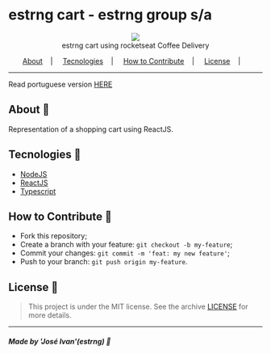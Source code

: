 <h1>estrng cart - estrng group s/a</h1>

<p align="center">
<image src=".github/logo.svg"/></br>
<label>estrng cart using rocketseat Coffee Delivery</label>
</p>

<p align="center">
<a href="#about-memo">About</a>&nbsp;&nbsp;&nbsp; | &nbsp;&nbsp;&nbsp;
<a href="#tecnologies-rocket">Tecnologies</a>&nbsp;&nbsp;&nbsp; | &nbsp;&nbsp;&nbsp;
<a href="#how-to-contribute-">How to Contribute</a>&nbsp;&nbsp;&nbsp; | &nbsp;&nbsp;&nbsp;
<a href="#license-scroll">License</a>&nbsp;&nbsp;&nbsp; | &nbsp;&nbsp;&nbsp;
</p>

<!-- <p align="center">
  <image src="https://imgur.com/lQiLVfW"/>
</p> -->

<!-- Click [here](https://shields.io/) and select shields for you project -->

<!-- ## Apresentation of Project :sparkles:

<p align="center">
<image src="https://imgur.com/lQiLVfW" />
</p> -->

---

Read portuguese version [HERE](README-Portuguese.md)

## About :memo:

Representation of a shopping cart using ReactJS.

## Tecnologies :rocket:

- <a href="https://nodejs.org/en/">NodeJS</a>
- <a href="https://pt-br.reactjs.org">ReactJS</a>
- <a href="https://www.typescriptlang.org">Typescript</a>

## How to Contribute 🤔

- Fork this repository;
- Create a branch with your feature: `git checkout -b my-feature`;
- Commit your changes: `git commit -m 'feat: my new feature'`;
- Push to your branch: `git push origin my-feature`.

## License :scroll:

> This project is under the MIT license. See the archive [LICENSE](LICENSE) for more details.

---

##### Made by 'José Ivan'(estrng) :wave:
